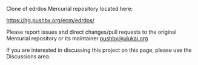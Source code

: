 Clone of edrdos Mercurial repository located here:

https://hg.pushbx.org/ecm/edrdos/

Please report issues and direct changes/pull requests to the original
Mercurial repository or its maintainer pushbx@ulukai.org

If you are interested in discussing this project on this page, please
use the Discussions area.
